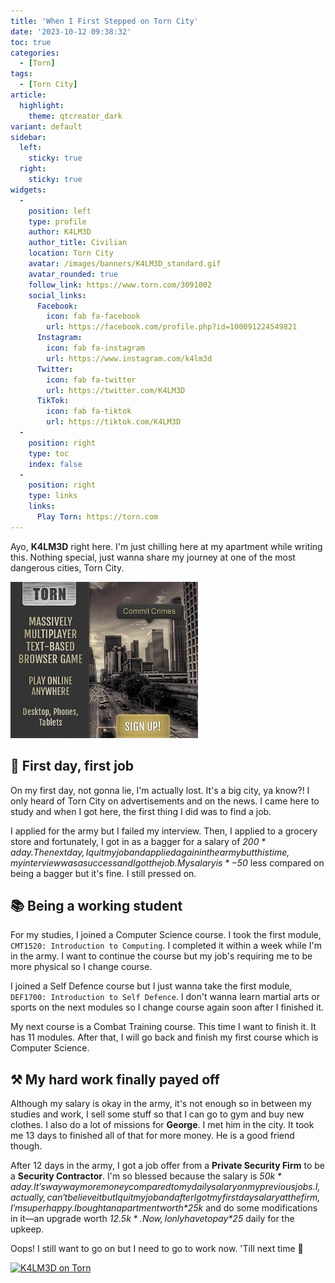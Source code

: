 ```yaml
---
title: 'When I First Stepped on Torn City'
date: '2023-10-12 09:38:32'
toc: true
categories:
  - [Torn]
tags:
  - [Torn City]
article:
  highlight:
    theme: qtcreator_dark
variant: default
sidebar:
  left:
    sticky: true
  right:
    sticky: true
widgets:
  -
    position: left
    type: profile
    author: K4LM3D
    author_title: Civilian
    location: Torn City
    avatar: /images/banners/K4LM3D_standard.gif
    avatar_rounded: true
    follow_link: https://www.torn.com/3091002
    social_links:
      Facebook:
        icon: fab fa-facebook
        url: https://facebook.com/profile.php?id=100091224549821
      Instagram:
        icon: fab fa-instagram
        url: https://www.instagram.com/k4lm3d
      Twitter:
        icon: fab fa-twitter
        url: https://twitter.com/K4LM3D
      TikTok:
        icon: fab fa-tiktok
        url: https://tiktok.com/K4LM3D
  - 
    position: right
    type: toc
    index: false
  -
    position: right
    type: links
    links:
      Play Torn: https://torn.com
---
```


Ayo, **K4LM3D** right here. I'm just chilling here at my apartment while writing this. Nothing special, just wanna share my journey at one of the most dangerous cities, Torn City.

<!-- more -->

<a href="https://www.torn.com/3091002" target="_blank"><img src="/games-images/torn/static_300x250_torncity.jpg" alt="Torn.com"></a>

## 🏢 First day, first job

On my first day, not gonna lie, I'm actually lost. It's a big city, ya know?! I only heard of Torn City on advertisements and on the news. I came here to study and when I got here, the first thing I did was to find a job.

I applied for the army but I failed my interview. Then, I applied to a grocery store and fortunately, I got in as a bagger for a salary of *$200* a day. The next day, I quit my job and applied again in the army but this time, my interview was a success and I got the job. My salary is *-$50* less compared on being a bagger but it's fine. I still pressed on.

## 📚 Being a working student

For my studies, I joined a Computer Science course. I took the first module, `CMT1520: Introduction to Computing`. I completed it within a week while I'm in the army. I want to continue the course but my job's requiring me to be more physical so I change course.

I joined a Self Defence course but I just wanna take the first module, `DEF1700: Introduction to Self Defence`. I don't wanna learn martial arts or sports on the next modules so I change course again soon after I finished it.

My next course is a Combat Training course. This time I want to finish it. It has 11 modules. After that, I will go back and finish my first course which is Computer Science.

## ⚒ My hard work finally payed off

Although my salary is okay in the army, it's not enough so in between my studies and work, I sell some stuff so that I can go to gym and buy new clothes. I also do a lot of missions for **George**. I met him in the city. It took me 13 days to finished all of that for more money. He is a good friend though.

After 12 days in the army, I got a job offer from a **Private Security Firm** to be a **Security Contractor**. I'm so blessed because the salary is *$50k* a day. It's way way more money compared to my daily salary on my previous jobs. I, actually, can't believe it but I quit my job and after I got my first day salary at the firm, I'm super happy. I bought an apartment worth *$25k* and do some modifications in it&mdash;an upgrade worth *$12.5k*. Now, I only have to pay *$25* daily for the upkeep.

Oops! I still want to go on but I need to go to work now. 'Till next time 👋

<a href="https://www.torn.com/3091002" target="_blank"><img src="https://www.torn.com/sigs/8_3091002.png" alt="K4LM3D on Torn" /></a>